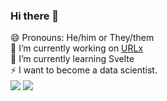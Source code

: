 ### Hi there 👋
😄 Pronouns: He/him or They/them<br>
🔭 I’m currently working on <a href="http://urlx.uk.ms/">URLx</a><br>
🌱 I’m currently learning Svelte<br>
⚡ I want to become a data scientist.
<br>
<img align="center" src="https://github-readme-stats.vercel.app/api/top-langs/?username=g1gabyteDEV&show_icons=true&bg_color=30,e96443,904e95&title_color=fff&text_color=fff&langs_count=8" /> <img align="center" src="https://github-readme-stats.vercel.app/api?username=g1gabyteDEV&show_icons=true&bg_color=30,e96443,904e95&title_color=fff&text_color=fff" />
